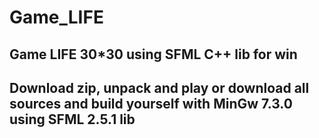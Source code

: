 # Game_LIFE

## Game LIFE 30*30 using SFML C++ lib for win

## Download zip, unpack and play or download all sources and build yourself with MinGw 7.3.0 using SFML 2.5.1 lib
